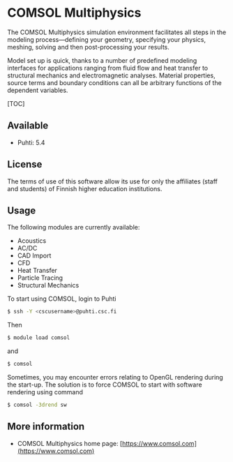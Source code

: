 # COMSOL Multiphysics

The COMSOL Multiphysics simulation environment facilitates
all steps in the modeling process—defining your geometry, specifying
your physics, meshing, solving and then post-processing your results.

Model set up is quick, thanks to a number of predefined modeling
interfaces for applications ranging from fluid flow and heat transfer to
structural mechanics and electromagnetic analyses. Material properties,
source terms and boundary conditions can all be arbitrary functions of
the dependent variables.

[TOC]

## Available

-  Puhti: 5.4

## License
The terms of use of this software allow its use for only the affiliates (staff and students) of Finnish higher education institutions.

## Usage

The following modules are currently available:

-   Acoustics
-   AC/DC
-   CAD Import
-   CFD
-   Heat Transfer
-   Particle Tracing
-   Structural Mechanics

To start using COMSOL, login to Puhti

```bash
$ ssh -Y <cscusername>@puhti.csc.fi
```

Then
```bash
$ module load comsol 
```

and
```bash
$ comsol
```

Sometimes, you may encounter errors relating to OpenGL rendering during
the start-up. The solution is to force COMSOL to start with software
rendering using command

```bash
$ comsol -3drend sw
```

## More information

- COMSOL Multiphysics home page: [https://www.comsol.com](https://www.comsol.com)


